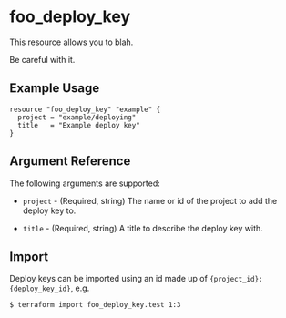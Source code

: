 # foo\_deploy\_key

This resource allows you to blah.

Be careful with it.

## Example Usage

```hcl
resource "foo_deploy_key" "example" {
  project = "example/deploying"
  title   = "Example deploy key"
}
```

## Argument Reference

The following arguments are supported:

* `project` - (Required, string) The name or id of the project to add the deploy key to.

* `title` - (Required, string) A title to describe the deploy key with.

## Import

Deploy keys can be imported using an id made up of `{project_id}:{deploy_key_id}`, e.g.

```
$ terraform import foo_deploy_key.test 1:3
```
